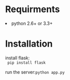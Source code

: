 <h1>Requirments</h1>
 <li>python 2.6+ or 3.3+</li>
 <h1>Installation</h1>
 install flask:
 <code>
 pip install flask
 </code>
 <br>
 run the server:<code>python app.py</code>
 

